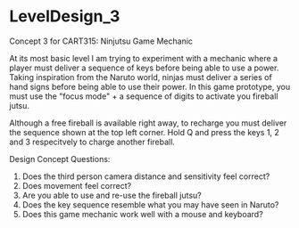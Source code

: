 # LevelDesign_3

 Concept 3 for CART315: Ninjutsu Game Mechanic

At its most basic level I am trying to experiment with a mechanic where a player must deliver a sequence of keys before being able to use a power. Taking inspiration from the Naruto world, ninjas must deliver a series of hand signs before being able to use their power. In this game prototype, you must use the "focus mode" + a sequence of digits to activate you fireball jutsu.

Although a free fireball is available right away, to recharge you must deliver the sequence shown at the top left corner. Hold Q and press the keys 1, 2 and 3 respecitvely to charge another fireball.

Design Concept Questions:

1. Does the third person camera distance and sensitivity feel correct?
2. Does movement feel correct?
3. Are you able to use and re-use the fireball jutsu?
4. Does the key sequence resemble what you may have seen in Naruto?
5. Does this game mechanic work well with a mouse and keyboard?
